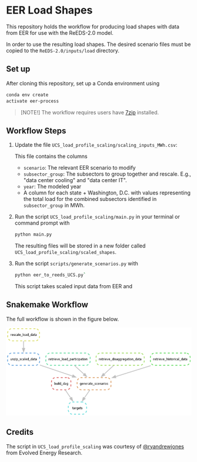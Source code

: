 # EER Load Shapes

This repository holds the workflow for producing load shapes with data from EER for use with the ReEDS-2.0 model.

In order to use the resulting load shapes. The desired scenario files must be copied to the `ReEDS-2.0/inputs/load` directory.

## Set up
After cloning this repository, set up a Conda environment using 
```bash
conda env create
activate eer-process
```

> [NOTE!]
> The workflow requires users have [7zip](https://www.7-zip.org/download.html) installed.

## Workflow Steps

1. Update the file `UCS_load_profile_scaling/scaling_inputs_MWh.csv`:

    This file contains the columns
    
    * `scenario`: The relevant EER scenario to modify
    * `subsector_group`: The subsectors to group together and rescale. E.g., "data center cooling" and "data center IT".
    * `year`: The modeled year
    * A column for each state + Washington, D.C. with values representing the total load for the combined subsectors identified in `subsector_group` in MWh.

2. Run the script `UCS_load_profile_scaling/main.py` in your terminal or command prompt with 
    ```bash
    python main.py
    ```

    The resulting files will be stored in a new folder called `UCS_load_profile_scaling/scaled_shapes`.

3. Run the script `scripts/generate_scenarios.py` with 
    ```bash
    python eer_to_reeds_UCS.py`
    ```

    This script takes scaled input data from EER and 


## Snakemake Workflow

The full workflow is shown in the figure below.

![dag.png](dag.png)

## Credits

The script in `UCS_load_profile_scaling` was courtesy of [@ryandrewjones](github.com/ryandrewjones) from Evolved Energy Research.